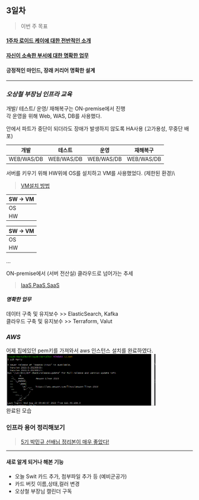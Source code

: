 ## 3일차

> 이번 주 목표
#### [1주차 로이드 케이에 대한 전반적인 소개](https://wiki.lloydk.co.kr/pages/viewpage.action?pageId=3474398)
#### [자신이 소속한 부서에 대한 명확한 업무](#명확한-업무)
#### 긍정적인 마인드, 장래 커리어 명확한 설계

---------------------------------------------------


### ***오상철 부장님 인프라 교육***
개발/ 테스트/ 운영/ 재해복구는 ON-premise에서 진행\
각 운영을 위해 Web, WAS, DB를 사용했다.

안에서 파트가 중단이 되더라도 장애가 발생하지 않도록 HA사용 (고가용성, 무중단 배포)

| 개발         | 테스트 | 운영 | 재해복구 |
|------------|-----|----|------|
| WEB/WAS/DB |WEB/WAS/DB  |WEB/WAS/DB    |WEB/WAS/DB |

서버를 키우기 위해 HW위에 OS를 설치하고 VM를 사용했었다. (제한된 환경)\
> [VM설치 방법](https://dear-sauce-d4e.notion.site/Vmware-centos-7-383912d791b34899aa4d9d782ab44998)

| SW -> VM |
|----------|
| OS       |
| HW       | 

| SW -> VM |
|----------|
| OS       |
| HW       |

...

ON-premise에서 (서버 전산실) 클라우드로 넘어가는 추세 
> [IaaS,PaaS,SaaS](https://github.com/JaeKang20/lloydk/blob/main/1%EC%A3%BC%EC%B0%A8/Cloud%EB%9E%80(2%EC%9D%BC%EC%B0%A8).md)

#### ***명확한 업무***
데이터 구축 및 유지보수 >> ElasticSearch, Kafka\
클라우드 구축 및 유지보수 >> Terraform, Valut

### ***AWS***
어제 집에있던 pem키를 가져와서 aws 인스턴스 설치를 완료하였다.\
<img src="../img/img_4.png" alt ="EC2" style="max-width:80%;">\
완료된 모습

### 인프라 용어 정리해보기
> [5기 박민규 선배님 정리본이 매우 좋았다!](https://www.notion.so/dee5d874f0b741b2905d65c75b1ad3cd)


--------------

#### 새로 알게 되거나 해본 기능
- 오늘 Swit 카드 추가, 첨부파일 추가 등 (예비군공가)
- 카드 버킷 이름,상태,컬러 변경
- 오상철 부장님 캘린더 구독